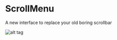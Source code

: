 # ScrollMenu
A new interface to replace your old boring scrollbar

![alt tag](screens/scrollmenu.jpg)
